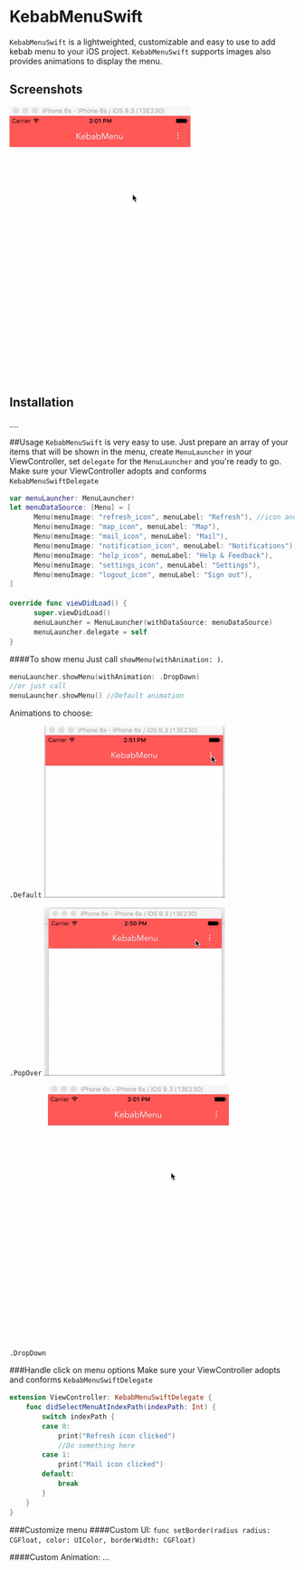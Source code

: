 # KebabMenuSwift

`KebabMenuSwift` is a lightweighted, customizable and easy to use to add kebab menu to your iOS project.
`KebabMenuSwift` supports images also provides animations to display the menu.

## Screenshots

![alt tag](https://github.com/akzuki/KebabMenuSwift/blob/master/GIF/ezgif-1215024276.gif)

## Installation
....

##Usage
`KebabMenuSwift` is very easy to use. Just prepare an array of your items that will be shown in the menu, create `MenuLauncher` in your ViewController, set `delegate` for the `MenuLauncher` and you're ready to go.
Make sure your ViewController adopts and conforms `KebabMenuSwiftDelegate`


```Swift
var menuLauncher: MenuLauncher!
let menuDataSource: [Menu] = [
      Menu(menuImage: "refresh_icon", menuLabel: "Refresh"), //icon and label for menu options
      Menu(menuImage: "map_icon", menuLabel: "Map"),
      Menu(menuImage: "mail_icon", menuLabel: "Mail"),
      Menu(menuImage: "notification_icon", menuLabel: "Notifications"),
      Menu(menuImage: "help_icon", menuLabel: "Help & Feedback"),
      Menu(menuImage: "settings_icon", menuLabel: "Settings"),
      Menu(menuImage: "logout_icon", menuLabel: "Sign out"),
]

override func viewDidLoad() {
      super.viewDidLoad()
      menuLauncher = MenuLauncher(withDataSource: menuDataSource)
      menuLauncher.delegate = self
}

```

####To show menu
Just call `showMenu(withAnimation: )`. 

```Swift
menuLauncher.showMenu(withAnimation: .DropDown)
//or just call 
menuLauncher.showMenu() //Default animation
```

Animations to choose:

`.Default`
![alt tag](https://github.com/akzuki/KebabMenuSwift/blob/master/GIF/ezgif-710829181.gif)

`.PopOver`
![alt tag](https://github.com/akzuki/KebabMenuSwift/blob/master/GIF/ezgif-2661895881.gif)

`.DropDown`
![alt tag](https://github.com/akzuki/KebabMenuSwift/blob/master/GIF/ezgif-1215024276.gif)

###Handle click on menu options
Make sure your ViewController adopts and conforms `KebabMenuSwiftDelegate`

```Swift
extension ViewController: KebabMenuSwiftDelegate {
    func didSelectMenuAtIndexPath(indexPath: Int) {
        switch indexPath {
        case 0:
            print("Refresh icon clicked")
            //Do something here
        case 1:
            print("Mail icon clicked")
        default:
            break
        }
    }
}

```

###Customize menu
####Custom UI:
`func setBorder(radius radius: CGFloat, color: UIColor, borderWidth: CGFloat)`

####Custom Animation:
...



